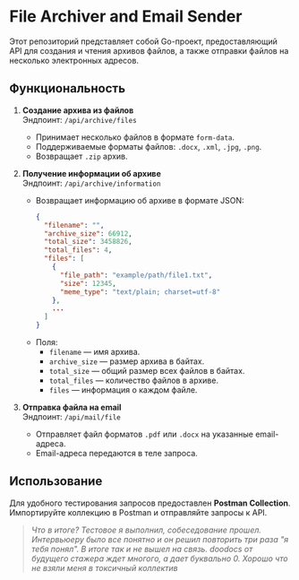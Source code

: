 # File Archiver and Email Sender

Этот репозиторий представляет собой Go-проект, предоставляющий API для создания и чтения архивов файлов, а также отправки файлов на несколько электронных адресов.

## Функциональность

1. **Создание архива из файлов**  
   Эндпоинт: `/api/archive/files`  
   - Принимает несколько файлов в формате `form-data`.
   - Поддерживаемые форматы файлов: `.docx`, `.xml`, `.jpg`, `.png`.
   - Возвращает `.zip` архив.

2. **Получение информации об архиве**  
   Эндпоинт: `/api/archive/information`  
   - Возвращает информацию об архиве в формате JSON:
     ```json
     {
       "filename": "",
       "archive_size": 66912,
       "total_size": 3458826,
       "total_files": 4,
       "files": [
         {
           "file_path": "example/path/file1.txt",
           "size": 12345,
           "meme_type": "text/plain; charset=utf-8"
         },
         ...
       ]
     }
     ```
   - Поля:
     - `filename` — имя архива.
     - `archive_size` — размер архива в байтах.
     - `total_size` — общий размер всех файлов в байтах.
     - `total_files` — количество файлов в архиве.
     - `files` — информация о каждом файле.

3. **Отправка файла на email**  
   Эндпоинт: `/api/mail/file`  
   - Отправляет файл форматов `.pdf` или `.docx` на указанные email-адреса.
   - Email-адреса передаются в теле запроса.

## Использование

Для удобного тестирования запросов предоставлен **Postman Collection**. Импортируйте коллекцию в Postman и отправляйте запросы к API.

>*Что в итоге? Тестовое я выполнил, собеседование прошел. Интервьюеру было все понятно и он решил повторить три раза "я тебя понял". В итоге так и не вышел на связь. doodocs от будущего стажера ждет многого, а дает буквально 0. Хорошо что не взяли меня в токсичный коллектив*
